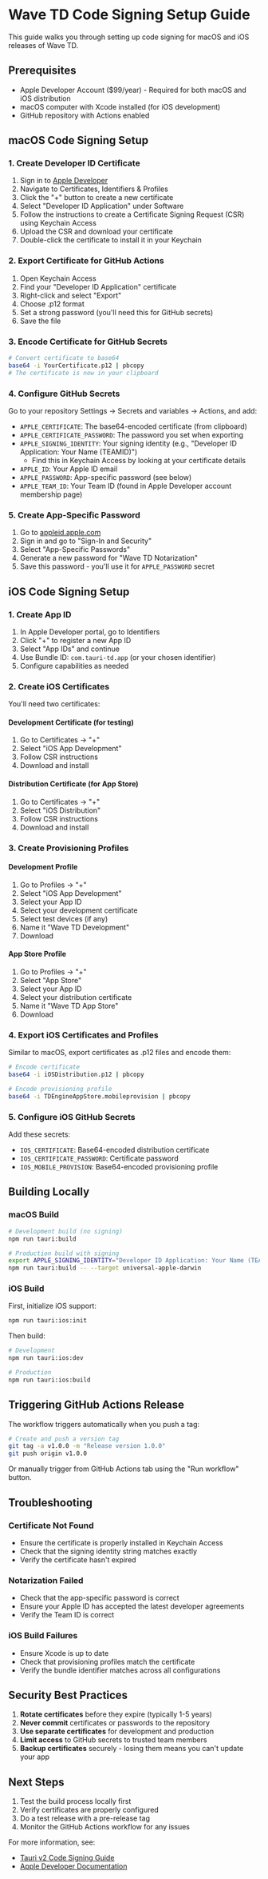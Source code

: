 # Wave TD Code Signing Setup Guide

This guide walks you through setting up code signing for macOS and iOS releases of Wave TD.

## Prerequisites

- Apple Developer Account ($99/year) - Required for both macOS and iOS distribution
- macOS computer with Xcode installed (for iOS development)
- GitHub repository with Actions enabled

## macOS Code Signing Setup

### 1. Create Developer ID Certificate

1. Sign in to [Apple Developer](https://developer.apple.com/account)
2. Navigate to Certificates, Identifiers & Profiles
3. Click the "+" button to create a new certificate
4. Select "Developer ID Application" under Software
5. Follow the instructions to create a Certificate Signing Request (CSR) using Keychain Access
6. Upload the CSR and download your certificate
7. Double-click the certificate to install it in your Keychain

### 2. Export Certificate for GitHub Actions

1. Open Keychain Access
2. Find your "Developer ID Application" certificate
3. Right-click and select "Export"
4. Choose .p12 format
5. Set a strong password (you'll need this for GitHub secrets)
6. Save the file

### 3. Encode Certificate for GitHub Secrets

```bash
# Convert certificate to base64
base64 -i YourCertificate.p12 | pbcopy
# The certificate is now in your clipboard
```

### 4. Configure GitHub Secrets

Go to your repository Settings → Secrets and variables → Actions, and add:

- `APPLE_CERTIFICATE`: The base64-encoded certificate (from clipboard)
- `APPLE_CERTIFICATE_PASSWORD`: The password you set when exporting
- `APPLE_SIGNING_IDENTITY`: Your signing identity (e.g., "Developer ID Application: Your Name (TEAMID)")
  - Find this in Keychain Access by looking at your certificate details
- `APPLE_ID`: Your Apple ID email
- `APPLE_PASSWORD`: App-specific password (see below)
- `APPLE_TEAM_ID`: Your Team ID (found in Apple Developer account membership page)

### 5. Create App-Specific Password

1. Go to [appleid.apple.com](https://appleid.apple.com)
2. Sign in and go to "Sign-In and Security"
3. Select "App-Specific Passwords"
4. Generate a new password for "Wave TD Notarization"
5. Save this password - you'll use it for `APPLE_PASSWORD` secret

## iOS Code Signing Setup

### 1. Create App ID

1. In Apple Developer portal, go to Identifiers
2. Click "+" to register a new App ID
3. Select "App IDs" and continue
4. Use Bundle ID: `com.tauri-td.app` (or your chosen identifier)
5. Configure capabilities as needed

### 2. Create iOS Certificates

You'll need two certificates:

#### Development Certificate (for testing)
1. Go to Certificates → "+"
2. Select "iOS App Development"
3. Follow CSR instructions
4. Download and install

#### Distribution Certificate (for App Store)
1. Go to Certificates → "+"
2. Select "iOS Distribution"
3. Follow CSR instructions
4. Download and install

### 3. Create Provisioning Profiles

#### Development Profile
1. Go to Profiles → "+"
2. Select "iOS App Development"
3. Select your App ID
4. Select your development certificate
5. Select test devices (if any)
6. Name it "Wave TD Development"
7. Download

#### App Store Profile
1. Go to Profiles → "+"
2. Select "App Store"
3. Select your App ID
4. Select your distribution certificate
5. Name it "Wave TD App Store"
6. Download

### 4. Export iOS Certificates and Profiles

Similar to macOS, export certificates as .p12 files and encode them:

```bash
# Encode certificate
base64 -i iOSDistribution.p12 | pbcopy

# Encode provisioning profile
base64 -i TDEngineAppStore.mobileprovision | pbcopy
```

### 5. Configure iOS GitHub Secrets

Add these secrets:

- `IOS_CERTIFICATE`: Base64-encoded distribution certificate
- `IOS_CERTIFICATE_PASSWORD`: Certificate password
- `IOS_MOBILE_PROVISION`: Base64-encoded provisioning profile

## Building Locally

### macOS Build

```bash
# Development build (no signing)
npm run tauri:build

# Production build with signing
export APPLE_SIGNING_IDENTITY="Developer ID Application: Your Name (TEAMID)"
npm run tauri:build -- --target universal-apple-darwin
```

### iOS Build

First, initialize iOS support:

```bash
npm run tauri:ios:init
```

Then build:

```bash
# Development
npm run tauri:ios:dev

# Production
npm run tauri:ios:build
```

## Triggering GitHub Actions Release

The workflow triggers automatically when you push a tag:

```bash
# Create and push a version tag
git tag -a v1.0.0 -m "Release version 1.0.0"
git push origin v1.0.0
```

Or manually trigger from GitHub Actions tab using the "Run workflow" button.

## Troubleshooting

### Certificate Not Found

- Ensure the certificate is properly installed in Keychain Access
- Check that the signing identity string matches exactly
- Verify the certificate hasn't expired

### Notarization Failed

- Check that the app-specific password is correct
- Ensure your Apple ID has accepted the latest developer agreements
- Verify the Team ID is correct

### iOS Build Failures

- Ensure Xcode is up to date
- Check that provisioning profiles match the certificate
- Verify the bundle identifier matches across all configurations

## Security Best Practices

1. **Rotate certificates** before they expire (typically 1-5 years)
2. **Never commit** certificates or passwords to the repository
3. **Use separate certificates** for development and production
4. **Limit access** to GitHub secrets to trusted team members
5. **Backup certificates** securely - losing them means you can't update your app

## Next Steps

1. Test the build process locally first
2. Verify certificates are properly configured
3. Do a test release with a pre-release tag
4. Monitor the GitHub Actions workflow for any issues

For more information, see:
- [Tauri v2 Code Signing Guide](https://v2.tauri.app/distribute/sign/)
- [Apple Developer Documentation](https://developer.apple.com/documentation/security/notarizing_macos_software_before_distribution)